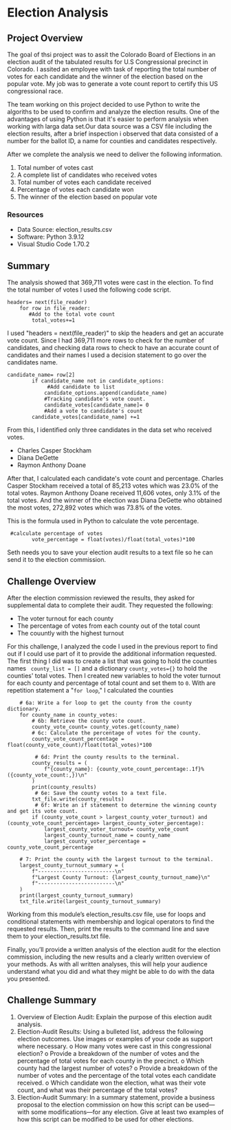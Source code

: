 # Election Analysis

## Project Overview
The goal of thsi project was to assit the Colorado Board of Elections in an election audit of the tabulated results for U.S Congressional precinct in Colorado. I assited an employee with task of reporting the total number of votes for each candidate and the winner of the election based on the popular vote. My job was to generate a vote count report to certify this US congressional race.

The team working on this project decided  to use Python to write the algoriths to be used to confirm  and analyze the election results. One of the advantages of using Python is that it's easier to perform analysis when working with larga data set.Our data source was a CSV file  including the election results, after a brief inspection i observed that data consisted of a number for the ballot ID, a name for counties and candidates respectively.

After we complete the analysis we need to deliver the following information.

1. Total number of votes cast
2. A complete list of candidates who received votes
3. Total number of votes each candidate received
4. Percentage of votes each candidate won
5. The winner of the election based on popular vote

### Resources 
- Data Source: election_results.csv
- Software: Python 3.9.12
- Visual Studio Code 1.70.2

## Summary
The analysis showed that 369,711 votes were cast in the election. To find the total number of votes I used the following code script.

```
headers= next(file_reader)
    for row in file_reader:
       #Add to the total vote count
        total_votes+=1
 ```
I used "headers = next(file_reader)" to skip the headers and get an accurate vote count. Since I had 369,711 more rows to check for the number of candidates, and checking data rows to check to have an accurate count of candidates and their names I used a decision statement to go over the candidates name. 

```
candidate_name= row[2]
        if candidate_name not in candidate_options:
             #Add candidate to list
            candidate_options.append(candidate_name)  
            #Tracking candidate's vote count.
            candidate_votes[candidate_name]= 0
            #Add a vote to candidate's count
        candidate_votes[candidate_name] +=1
```

From this, I identified only three candidates in the data set  who received votes.

- Charles Casper Stockham
- Diana DeGette
- Raymon Anthony Doane

After that, I calculated each candidate's vote count and  percentage.
Charles Casper Stockham received a total of 85,213 votes which was 23.0% of the total votes. Raymon Anthony Doane received 11,606 votes, only 3.1% of the total votes. And the winner of the election was Diana DeGette who obtained the most votes, 272,892 votes which was 73.8% of the votes.

This is the formula used in Python to calculate the vote percentage.
```
 #calculate percentage of votes
        vote_percentage = float(votes)/float(total_votes)*100
```

Seth needs you to save your election audit results to a text file so he can send it to the election commission. 

## Challenge Overview

After the election commission reviewed the results, they asked for supplemental data to complete their audit. They requested the following:
- The voter turnout for each county
- The percentage of votes from each county out of the total count
- The couuntly with the highest turnout

For this challenge, I analyzed the code I used in the previous report to find out if I could use part of it to provide the additional information requested.  The first thing I did was  to create a list  that was going to hold the counties names ``` county_list = []``` and a dictionary  ``` county_votes={} ``` to hold the counties' total votes. Then I created new variables to hold the voter turnout for each county and percentage of total count and set them to ``` 0 ```.
With are repetition statement a "``` for loop ```," I calculated the counties

```
    # 6a: Write a for loop to get the county from the county dictionary.
    for county_name in county_votes:
        # 6b: Retrieve the county vote count.
        county_vote_count= county_votes.get(county_name)
        # 6c: Calculate the percentage of votes for the county.
        county_vote_count_percentage = float(county_vote_count)/float(total_votes)*100

         # 6d: Print the county results to the terminal.
        county_results = (
            f"{county_name}: {county_vote_count_percentage:.1f}% ({county_vote_count:,})\n"
        )
        print(county_results)
         # 6e: Save the county votes to a text file.
        txt_file.write(county_results)
         # 6f: Write an if statement to determine the winning county and get its vote count.
        if (county_vote_count > largest_county_voter_turnout) and (county_vote_count_percentage> largest_county_voter_percentage):
            largest_county_voter_turnout= county_vote_count
            largest_county_turnout_name = county_name
            largest_county_voter_percentage = county_vote_count_percentage

    # 7: Print the county with the largest turnout to the terminal.
    largest_county_turnout_summary = (
        f"-------------------------\n"
        f"Largest County Turnout: {largest_county_turnout_name}\n"
        f"-------------------------\n"
    )
    print(largest_county_turnout_summary)
    txt_file.write(largest_county_turnout_summary)
```





Working from this module’s election_results.csv file, use for loops and conditional statements with membership and logical operators to find the requested results. Then, print the results to the command line and save them to your election_results.txt file.

Finally, you’ll provide a written analysis of the election audit for the election commission, including the new results and a clearly written overview of your methods. As with all written analyses, this will help your audience understand what you did and what they might be able to do with the data you presented.
## Challenge Summary


1.	Overview of Election Audit: Explain the purpose of this election audit analysis.
2.	Election-Audit Results: Using a bulleted list, address the following election outcomes. Use images or examples of your code as support where necessary.
o	How many votes were cast in this congressional election?
o	Provide a breakdown of the number of votes and the percentage of total votes for each county in the precinct.
o	Which county had the largest number of votes?
o	Provide a breakdown of the number of votes and the percentage of the total votes each candidate received.
o	Which candidate won the election, what was their vote count, and what was their percentage of the total votes?
3.	Election-Audit Summary: In a summary statement, provide a business proposal to the election commission on how this script can be used—with some modifications—for any election. Give at least two examples of how this script can be modified to be used for other elections.
